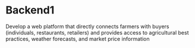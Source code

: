 # Backend1
 Develop a web platform that directly connects farmers with buyers (individuals, restaurants, retailers) and provides access to agricultural best practices, weather forecasts, and market price information

